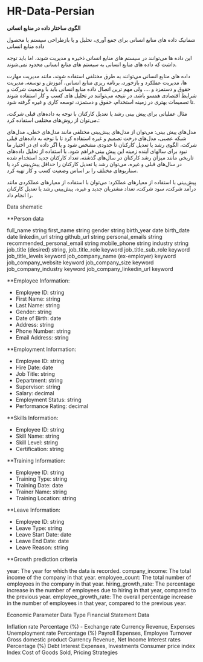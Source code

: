 # HR-Data-Persian
**الگوی ساختار داده در منابع انسانی**

شماتیک داده های منابع انسانی برای جمع آوری، تحلیل و یا بازطراحی سیستم یا محصول داده منابع انسانی


این داده ها می‌توانند در سیستم های منابع انسانی ذخیره و مدیریت شوند، اما باید توجه داشت که داده های منابع انسانی به سیستم های منابع انسانی محدود نمی‌شوند.

داده های منابع انسانی می‌توانند به طرق مختلفی استفاده شوند، مانند مدیریت مهارت ها، مدیریت عملکرد و بازخورد، برنامه ریزی منابع انسانی، آموزش و توسعه، مدیریت حقوق و دستمزد و .... 
ولی مهم ترین اتصال داده منابع انسانی باید با وضعیت شرکت و شرایط اقتصادی همسو باشد. در نتیجه می‌توانند در تحلیل های کسب و کار استفاده شوند تا تصمیمات بهتری در زمینه استخدام، حقوق و دستمزد، توسعه کاری و غیره گرفته شود.

مثال عملیاتی
برای پیش‌ بینی رشد یا تعدیل کارکنان با توجه به داده‌های قبلی شرکت، می‌توان از روش‌های مختلفی استفاده کرد.:

مدل‌های پیش‌ بینی: می‌توان از مدل‌های پیش‌بینی مختلفی مانند مدل‌های خطی، مدل‌های شبکه عصبی، مدل‌های درخت تصمیم و غیره استفاده کرد تا با توجه به داده‌های قبلی شرکت، الگوی رشد یا تعدیل کارکنان تا حدودی مشخص شود و یا اگر داده ای در اختیار ما نبود برای سالهای آینده زمینه این پیش بینی فراهم شود.
 با استفاده از تحلیل داده‌های تاریخی مانند میزان رشد کارکنان در سال‌های گذشته، تعداد کارکنان جدید استخدام شده در سال‌های قبلی و غیره، می‌توان رشد یا تعدیل کارکنان را حداقل پیش‌بینی کرد یا سناریوهای مختلف را بر اساس وضعیت کسب و کار تهیه کرد.

پیش‌بینی با استفاده از معیارهای عملکرد: می‌توان با استفاده از معیارهای عملکردی مانند درآمد شرکت، سود شرکت، تعداد مشتریان جدید و غیره، پیش‌بینی رشد یا تعدیل کارکنان را انجام داد.


Data shematic

**Person data

full_name	string
first_name	string
gender	string
birth_year	date
birth_date	date
linkedin_url	string
github_url	string
personal_emails	string
recommended_personal_email	string
mobile_phone	string
industry	string
job_title (desired)	string,
job_title_role	keyword
job_title_sub_role	keyword
job_title_levels	keyword
job_company_name (ex-employer)	keyword
job_company_website	keyword
job_company_size	keyword
job_company_industry	keyword
job_company_linkedin_url	keyword





**Employee Information:
- Employee ID: string
- First Name: string
- Last Name: string
- Gender: string
- Date of Birth: date
- Address: string
- Phone Number: string
- Email Address: string




**Employment Information:

- Employee ID: string
- Hire Date: date
- Job Title: string
- Department: string
- Supervisor: string
- Salary: decimal
- Employment Status: string
- Performance Rating: decimal

**Skills Information:

- Employee ID: string
- Skill Name: string
- Skill Level: string
- Certification: string


**Training Information:

- Employee ID: string
- Training Type: string
- Training Date: date
- Trainer Name: string
- Training Location: string

**Leave Information:

- Employee ID: string
- Leave Type: string
- Leave Start Date: date
- Leave End Date: date
- Leave Reason: string

**Growth prediction criteria

year: The year for which the data is recorded.
company_income: The total income of the company in that year.
employee_count: The total number of employees in the company in that year.
hiring_growth_rate: The percentage increase in the number of employees due to hiring in that year, compared to the previous year.
employee_growth_rate: The overall percentage increase in the number of employees in that year, compared to the previous year.

Economic Parameter	Data Type	Financial Statement Data

Inflation rate	Percentage (%)	-
Exchange rate	Currency	Revenue, Expenses
Unemployment rate	Percentage (%)	Payroll Expenses, Employee Turnover
Gross domestic product	Currency	Revenue, Net Income
Interest rates	Percentage (%)	Debt Interest Expenses, Investments
Consumer price index	Index	Cost of Goods Sold, Pricing Strategies





